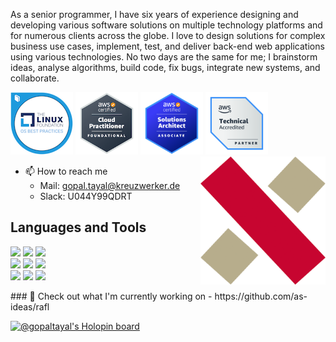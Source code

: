 As a senior programmer, I have six years of experience designing and developing various software solutions on multiple technology platforms and for numerous clients across the globe. I love to design solutions for complex business use cases, implement, test, and deliver back-end web applications using various technologies. No two days are the same for me; I brainstorm ideas, analyse algorithms, build code, fix bugs, integrate new systems, and collaborate.
<div>
<img src="https://github.com/gopaltayal/gopaltayal/blob/main/assets/lfc131-green-software-for-practitioners.png" width="100">
<img src="https://github.com/gopaltayal/gopaltayal/blob/main/assets/aws-certified-cloud-practitioner.png" width="100">
<img src="https://github.com/gopaltayal/gopaltayal/blob/main/assets/aws-certified-solutions-architect-associate.png" width="100">
<img src="https://github.com/gopaltayal/gopaltayal/blob/main/assets/aws-partner-accreditation-technical.png" width="100">
</div>
<img align="right" src="https://raw.githubusercontent.com/kreuzwerkerbot/kreuzwerkerbot/master/assets/xw.png" width="200">

- 📫 How to reach me 
  -  Mail: gopal.tayal@kreuzwerker.de
  -  Slack: U044Y99QDRT 

## Languages and Tools

<p>

  <code><img width="10%" src="https://www.vectorlogo.zone/logos/java/java-horizontal.svg"></code>
  <code><img width="10%" src="https://www.vectorlogo.zone/logos/springio/springio-ar21.svg"></code>
  <code><img width="10%" src="https://www.vectorlogo.zone/logos/amazon_aws/amazon_aws-ar21.svg"></code>
  <br />
  <code><img width="10%" src="https://www.vectorlogo.zone/logos/kotlinlang/kotlinlang-ar21.svg"></code>
  <code><img width="10%" src="https://www.vectorlogo.zone/logos/gnu_bash/gnu_bash-ar21.svg"></code>
  <code><img width="10%" src="https://www.vectorlogo.zone/logos/eclipse/eclipse-ar21.svg"></code>
  <br />
  <code><img width="10%" src="https://www.vectorlogo.zone/logos/kubernetes/kubernetes-ar21.svg"></code>
  <code><img width="10%" src="https://www.vectorlogo.zone/logos/docker/docker-ar21.svg"></code>
  <code><img width="10%" src="https://www.vectorlogo.zone/logos/containerdio/containerdio-ar21.svg"></code>
  <br />
 
</p>
### 👷 Check out what I'm currently working on
- https://github.com/as-ideas/rafl

<!--START_SECTION:badges-->
<!--END_SECTION:badges-->

[![@gopaltayal's Holopin board](https://holopin.me/gopaltayal)](https://holopin.io/@gopaltayal)
